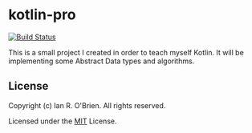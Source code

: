 # kotlin-pro

[![Build Status](https://travis-ci.org/ianrobrien/kotlin-pro.svg?branch=develop)](https://travis-ci.org/ianrobrien/kotlin-pro)

This is a small project I created in order to teach myself Kotlin. It will be implementing some Abstract Data types and algorithms.

## License

Copyright (c) Ian R. O'Brien. All rights reserved.

Licensed under the [MIT](LICENSE.txt) License.